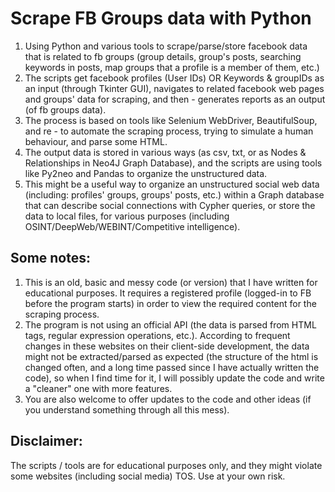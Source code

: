 # Scrape FB Groups data with Python
1) Using Python and various tools to scrape/parse/store facebook data that is related 
to fb groups (group details, group's posts, searching keywords in posts, map groups 
that a profile is a member of them, etc.)
2) The scripts get facebook profiles (User IDs) OR Keywords & groupIDs as an input 
(through Tkinter GUI), navigates to related facebook web pages and groups' data for scraping, 
and then - generates reports as an output (of fb groups data). 
3) The process is based on tools like Selenium WebDriver, BeautifulSoup, 
and re - to automate the scraping process, trying to simulate a human behaviour, 
and parse some HTML. 
4) The output data is stored in various ways (as csv, txt, or as Nodes & Relationships 
in Neo4J Graph Database), and the scripts are using tools like Py2neo and Pandas 
to organize the unstructured data.
5) This might be a useful way to organize an unstructured social web data (including: 
profiles' groups, groups' posts, etc.) within a Graph database that can 
describe social connections with Cypher queries, or store the data to local files, 
for various purposes (including OSINT/DeepWeb/WEBINT/Competitive intelligence).

## Some notes:
1) This is an old, basic and messy code (or version) that I have written for 
educational purposes. It requires a registered profile (logged-in to FB before 
the program starts) in order to view the required content for the scraping process.
2) The program is not using an official API (the data is parsed from HTML tags, 
regular expression operations, etc.). According to frequent changes in these websites 
on their client-side development, the data might not be extracted/parsed as expected 
(the structure of the html is changed often, and a long time passed since I have 
actually written the code), so when I find time for it, I will possibly update the 
code and write a "cleaner" one with more features.
3) You are also welcome to offer updates to the code and other ideas (if you understand 
something through all this mess).

## Disclaimer:
The scripts / tools are for educational purposes only, 
and they might violate some websites (including social media) TOS. 
Use at your own risk.
